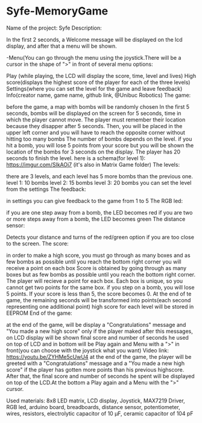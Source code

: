 # Syfe-MemoryGame
Name of the project: Syfe
Description:

In the first 2 seconds, a Welcome message will be displayed on the lcd display, and after that a menu will be shown.

-Menu(You can go through the menu using the joystick.There will be a cursor in the shape of ">" in front of several menu options: 

Play (while playing, the LCD will display the score, time, level and lives)
High score(displays the highest score of the player for each of the three levels)
Settings(where you can set the level for the game and leave feedback)
Info(creator name, game name, github link, @Unibuc Robotics)
The game:

before the game, a map with bombs will be randomly chosen
In the first 5 seconds, bombs will be displayed on the screen for 5 seconds, time in which the player cannot move. The player must remember their location because they disapper after 5 seconds.
Then, you will be placed in the upper left corner and you will have to reach the opposite corner without hitting too many bombs
The number of bombs depends on the level.
if you hit a bomb, you will lose 5 points from your score but you will be shown the location of the bombs for 3 seconds on the display.
The player has 20 seconds to finish the level.
here is a schema(for level 1): https://imgur.com/SIkAOj7 (it's also in Matrix Game folder)
The levels:

there are 3 levels, and each level has 5 more bombs than the previous one.
level 1: 10 bombs
level 2: 15 bombs
level 3: 20 bombs
you can set the level from the settings
The feedback:

in settings you can give feedback to the game from 1 to 5
The RGB led:

if you are one step away from a bomb, the LED becomes red
if you are two or more steps away from a bomb, the LED becomes green
The distance sensor:

Detects your distance and turns of the red/green option if you are too close to the screen.
The score:

in order to make a high score, you must go through as many boxes and as few bombs as possible until you reach the bottom right corner
you will receive a point on each box
Score is obtained by going through as many boxes but as few bombs as possible until you reach the bottom right corner. The player will recieve a point for each box.
Each box is unique, so you cannot get two points for the same box.
if you step on a bomb, you will lose 5 points. If your score is less than 5, the score becomes 0.
At the end of te game, the remaining seconds will be transformed into points(each second representing one additional point)
high score for each level will be stored in EEPROM
End of the game:

at the end of the game, will be display a "Congratulations" message and "You made a new high score" only if the player maked
after this messages, on LCD display will be shown final score and number of seconds he used on top of LCD and in bottom will be Play again and Menu with a ">" in front(you can choose with the joystick what you want)
Video link: https://youtu.be/ZYHMe5cUwU4
at the end of the game, the player will be greeted with a "Congratulations" message and a "You made a new high score" if the player has gotten more points than his previous highscore. 
After that, the final score and number of seconds he spent will be displayed on top of the LCD.At the bottom a Play again and a Menu with the ">" cursor.

Used materials: 8x8 LED matrix, LCD display, Joystick, MAX7219 Driver, RGB led, arduino board, breadboards, distance sensor, potentiometer, wires, resistors, electrolytic capacitor of 10 μF, ceramic capacitor of 104 pF
